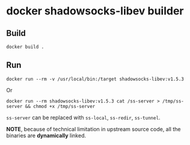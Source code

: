 docker shadowsocks-libev builder
================================

Build
-----

    docker build .

Run
---

    docker run --rm -v /usr/local/bin:/target shadowsocks-libev:v1.5.3

Or

    docker run --rm shadowsocks-libev:v1.5.3 cat /ss-server > /tmp/ss-server && chmod +x /tmp/ss-server


`ss-server` can be replaced with `ss-local`, `ss-redir`, `ss-tunnel`.

**NOTE**, because of technical limitation in upstream source code, all the binaries are **dynamically** linked.
